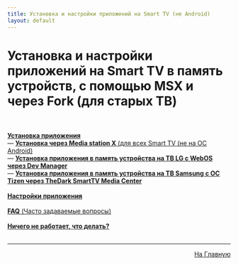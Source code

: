 ```yaml
---
title: Установка и настройки приложений на Smart TV (не Android)
layout: default
---
```

# Установка и настройки приложений на Smart TV в память устройств, с помощью MSX и через Fork (для старых ТВ)<br><br>

<a href="smarttv">**Установка приложения**</a><br>
  — <a href="subp/">**Установка через Media station X** (для всех Smart TV (не на ОС Android)</a> <br>
  — <a href="subp/">**Установка приложения в память устройства на ТВ LG с WebOS через Dev Manager**</a> <br>
  — <a href="subp/">**Установка приложения в память устройства на ТВ Samsung с ОС Tizen через TheDark SmartTV Media Center**</a> <br><br>
<a href="subp/">**Настройки приложения**</a> <br><br>
<a href="subp/">**FAQ** (Часто задаваемые вопросы)</a> <br><br>
<a href="subp/">**Ничего не работает, что делать?**</a> <br><br>


---
<p  align="right"><a href="https://lazykpub.github.io/Lazykpub">На Главную</a></p>
